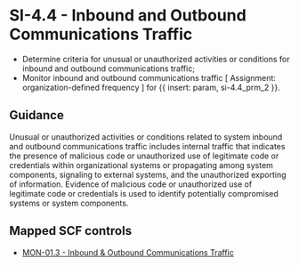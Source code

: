 # SI-4.4 - Inbound and Outbound Communications Traffic
- Determine criteria for unusual or unauthorized activities or conditions for inbound and outbound communications traffic;
- Monitor inbound and outbound communications traffic \[ Assignment: organization-defined frequency \] for {{ insert: param, si-4.4_prm_2 }}.
## Guidance
Unusual or unauthorized activities or conditions related to system inbound and outbound communications traffic includes internal traffic that indicates the presence of malicious code or unauthorized use of legitimate code or credentials within organizational systems or propagating among system components, signaling to external systems, and the unauthorized exporting of information. Evidence of malicious code or unauthorized use of legitimate code or credentials is used to identify potentially compromised systems or system components.
## Mapped SCF controls
- [MON-01.3 - Inbound & Outbound Communications Traffic](../scf/mon-013-inbound&outboundcommunicationstraffic.md)